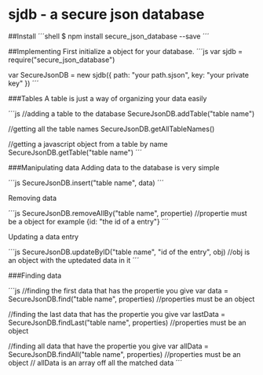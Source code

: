 # sjdb - a secure json database

##Install
´´´shell
$ npm install secure_json_database --save
´´´

##Implementing
First initialize a object for your database.
´´´js
var sjdb = require("secure_json_database")

var SecureJsonDB = new sjdb({
    path: "your path.sjson",
    key: "your private key"
})
´´´

###Tables
A table is just a way of organizing your data easily

´´´js
//adding a table to the database
SecureJsonDB.addTable("table name")

//getting all the table names
SecureJsonDB.getAllTableNames()

//getting a javascript object from a table by name
SecureJsonDB.getTable("table name")
´´´

###Manipulating data
Adding data to the database is very simple

´´´js
SecureJsonDB.insert("table name", data)
´´´

Removing data

´´´js
SecureJsonDB.removeAllBy("table name", propertie) //propertie must be a object for example {id: "the id of a entry"}
´´´

Updating a data entry

´´´js
SecureJsonDB.updateByID("table name", "id of the entry", obj) //obj is an object with the uptedated data in it
´´´

###Finding data

´´´js
//finding the first data that has the propertie you give
var data = SecureJsonDB.find("table name", properties) //properties must be an object

//finding the last data that has the propertie you give
var lastData = SecureJsonDB.findLast("table name", properties) //properties must be an object

//finding all data that have the propertie you give
var allData = SecureJsonDB.findAll("table name", properties) //properties must be an object
// allData is an array off all the matched data
´´´
